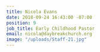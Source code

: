 ```yaml
---
title: Nicola Evans
date: 2018-09-24 16:43:00 -07:00
position: 9
job_title: Early Childhood Pastor
email: nicola@daybreakchurch.org
image: "/uploads/Staff-21.jpg"
---
```


